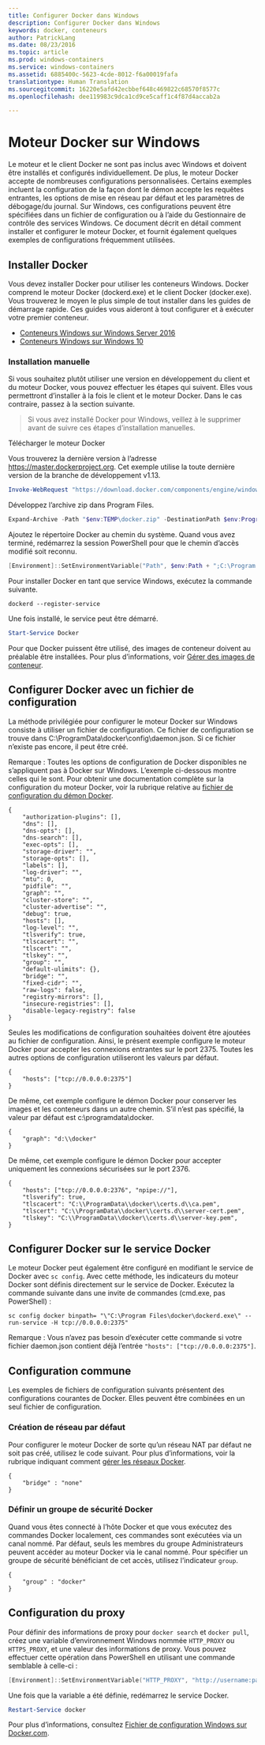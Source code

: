 ```yaml
---
title: Configurer Docker dans Windows
description: Configurer Docker dans Windows
keywords: docker, conteneurs
author: PatrickLang
ms.date: 08/23/2016
ms.topic: article
ms.prod: windows-containers
ms.service: windows-containers
ms.assetid: 6885400c-5623-4cde-8012-f6a00019fafa
translationtype: Human Translation
ms.sourcegitcommit: 16220e5afd42ecbbef648c469822c68570f8577c
ms.openlocfilehash: dee119983c9dca1cd9ce5caff1c4f87d4accab2a

---
```


# Moteur Docker sur Windows

Le moteur et le client Docker ne sont pas inclus avec Windows et doivent être installés et configurés individuellement. De plus, le moteur Docker accepte de nombreuses configurations personnalisées. Certains exemples incluent la configuration de la façon dont le démon accepte les requêtes entrantes, les options de mise en réseau par défaut et les paramètres de débogage/du journal. Sur Windows, ces configurations peuvent être spécifiées dans un fichier de configuration ou à l’aide du Gestionnaire de contrôle des services Windows. Ce document décrit en détail comment installer et configurer le moteur Docker, et fournit également quelques exemples de configurations fréquemment utilisées.


## Installer Docker
Vous devez installer Docker pour utiliser les conteneurs Windows. Docker comprend le moteur Docker (dockerd.exe) et le client Docker (docker.exe). Vous trouverez le moyen le plus simple de tout installer dans les guides de démarrage rapide. Ces guides vous aideront à tout configurer et à exécuter votre premier conteneur. 

* [Conteneurs Windows sur Windows Server 2016](https://msdn.microsoft.com/en-us/virtualization/windowscontainers/quick_start/quick_start_windows_server)
* [Conteneurs Windows sur Windows 10](https://msdn.microsoft.com/en-us/virtualization/windowscontainers/quick_start/quick_start_windows_10)


### Installation manuelle
Si vous souhaitez plutôt utiliser une version en développement du client et du moteur Docker, vous pouvez effectuer les étapes qui suivent. Elles vous permettront d’installer à la fois le client et le moteur Docker. Dans le cas contraire, passez à la section suivante.

> Si vous avez installé Docker pour Windows, veillez à le supprimer avant de suivre ces étapes d’installation manuelles. 

Télécharger le moteur Docker

Vous trouverez la dernière version à l’adresse https://master.dockerproject.org. Cet exemple utilise la toute dernière version de la branche de développement v1.13. 

```powershell
Invoke-WebRequest "https://download.docker.com/components/engine/windows-server/cs-1.12/docker.zip" -OutFile "$env:TEMP\docker.zip" -UseBasicParsing
```

Développez l’archive zip dans Program Files.

```powershell
Expand-Archive -Path "$env:TEMP\docker.zip" -DestinationPath $env:ProgramFiles
```

Ajoutez le répertoire Docker au chemin du système. Quand vous avez terminé, redémarrez la session PowerShell pour que le chemin d’accès modifié soit reconnu.

```powershell
[Environment]::SetEnvironmentVariable("Path", $env:Path + ";C:\Program Files\Docker", [EnvironmentVariableTarget]::Machine)
```

Pour installer Docker en tant que service Windows, exécutez la commande suivante.

```none
dockerd --register-service
```

Une fois installé, le service peut être démarré.

```powershell
Start-Service Docker
```

Pour que Docker puissent être utilisé, des images de conteneur doivent au préalable être installées. Pour plus d’informations, voir [Gérer des images de conteneur](../management/manage_images.md).

## Configurer Docker avec un fichier de configuration

La méthode privilégiée pour configurer le moteur Docker sur Windows consiste à utiliser un fichier de configuration. Ce fichier de configuration se trouve dans C:\ProgramData\docker\config\daemon.json. Si ce fichier n’existe pas encore, il peut être créé.

Remarque : Toutes les options de configuration de Docker disponibles ne s’appliquent pas à Docker sur Windows. L’exemple ci-dessous montre celles qui le sont. Pour obtenir une documentation complète sur la configuration du moteur Docker, voir la rubrique relative au [fichier de configuration du démon Docker](https://docs.docker.com/engine/reference/commandline/dockerd/#/windows-configuration-file).

```none
{
    "authorization-plugins": [],
    "dns": [],
    "dns-opts": [],
    "dns-search": [],
    "exec-opts": [],
    "storage-driver": "",
    "storage-opts": [],
    "labels": [],
    "log-driver": "", 
    "mtu": 0,
    "pidfile": "",
    "graph": "",
    "cluster-store": "",
    "cluster-advertise": "",
    "debug": true,
    "hosts": [],
    "log-level": "",
    "tlsverify": true,
    "tlscacert": "",
    "tlscert": "",
    "tlskey": "",
    "group": "",
    "default-ulimits": {},
    "bridge": "",
    "fixed-cidr": "",
    "raw-logs": false,
    "registry-mirrors": [],
    "insecure-registries": [],
    "disable-legacy-registry": false
}
```

Seules les modifications de configuration souhaitées doivent être ajoutées au fichier de configuration. Ainsi, le présent exemple configure le moteur Docker pour accepter les connexions entrantes sur le port 2375. Toutes les autres options de configuration utiliseront les valeurs par défaut.

```none
{
    "hosts": ["tcp://0.0.0.0:2375"]
}
```

De même, cet exemple configure le démon Docker pour conserver les images et les conteneurs dans un autre chemin. S’il n’est pas spécifié, la valeur par défaut est c:\programdata\docker.

```none
{    
    "graph": "d:\\docker"
}
```

De même, cet exemple configure le démon Docker pour accepter uniquement les connexions sécurisées sur le port 2376.

```none
{
    "hosts": ["tcp://0.0.0.0:2376", "npipe://"],
    "tlsverify": true,
    "tlscacert": "C:\\ProgramData\\docker\\certs.d\\ca.pem",
    "tlscert": "C:\\ProgramData\\docker\\certs.d\\server-cert.pem",
    "tlskey": "C:\\ProgramData\\docker\\certs.d\\server-key.pem",
}
```

## Configurer Docker sur le service Docker

Le moteur Docker peut également être configuré en modifiant le service de Docker avec `sc config`. Avec cette méthode, les indicateurs du moteur Docker sont définis directement sur le service de Docker. Exécutez la commande suivante dans une invite de commandes (cmd.exe, pas PowerShell) :


```none
sc config docker binpath= "\"C:\Program Files\docker\dockerd.exe\" --run-service -H tcp://0.0.0.0:2375"
```

Remarque : Vous n’avez pas besoin d’exécuter cette commande si votre fichier daemon.json contient déjà l’entrée `"hosts": ["tcp://0.0.0.0:2375"]`.

## Configuration commune

Les exemples de fichiers de configuration suivants présentent des configurations courantes de Docker. Elles peuvent être combinées en un seul fichier de configuration.

### Création de réseau par défaut 

Pour configurer le moteur Docker de sorte qu’un réseau NAT par défaut ne soit pas créé, utilisez le code suivant. Pour plus d’informations, voir la rubrique indiquant comment [gérer les réseaux Docker](../management/container_networking.md).

```none
{
    "bridge" : "none"
}
```

### Définir un groupe de sécurité Docker

Quand vous êtes connecté à l’hôte Docker et que vous exécutez des commandes Docker localement, ces commandes sont exécutées via un canal nommé. Par défaut, seuls les membres du groupe Administrateurs peuvent accéder au moteur Docker via le canal nommé. Pour spécifier un groupe de sécurité bénéficiant de cet accès, utilisez l’indicateur `group`.

```none
{
    "group" : "docker"
}
```

## Configuration du proxy

Pour définir des informations de proxy pour `docker search` et `docker pull`, créez une variable d’environnement Windows nommée `HTTP_PROXY` ou `HTTPS_PROXY`, et une valeur des informations de proxy. Vous pouvez effectuer cette opération dans PowerShell en utilisant une commande semblable à celle-ci :

```powershell
[Environment]::SetEnvironmentVariable("HTTP_PROXY", "http://username:password@proxy:port/", [EnvironmentVariableTarget]::Machine)
```

Une fois que la variable a été définie, redémarrez le service Docker.

```powershell
Restart-Service docker
```

Pour plus d’informations, consultez [Fichier de configuration Windows sur Docker.com](https://docs.docker.com/engine/reference/commandline/dockerd/#/windows-configuration-file).




<!--HONumber=Nov16_HO2-->


